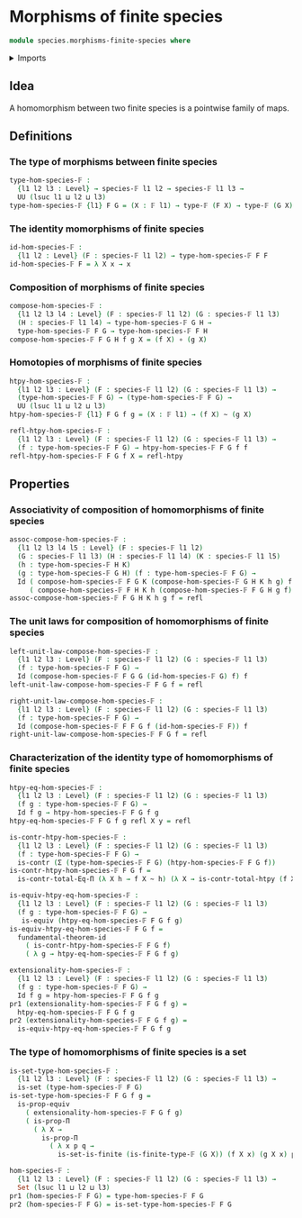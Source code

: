 # Morphisms of finite species

```agda
module species.morphisms-finite-species where
```

<details><summary>Imports</summary>

```agda
open import foundation.contractible-types
open import foundation.dependent-pair-types
open import foundation.equality-dependent-function-types
open import foundation.equivalences
open import foundation.functions
open import foundation.fundamental-theorem-of-identity-types
open import foundation.homotopies
open import foundation.identity-types
open import foundation.propositions
open import foundation.sets
open import foundation.universe-levels

open import species.species-of-finite-types

open import univalent-combinatorics.finite-types
```

</details>

## Idea

A homomorphism between two finite species is a pointwise family of maps.

## Definitions

### The type of morphisms between finite species

```agda
type-hom-species-𝔽 :
  {l1 l2 l3 : Level} → species-𝔽 l1 l2 → species-𝔽 l1 l3 →
  UU (lsuc l1 ⊔ l2 ⊔ l3)
type-hom-species-𝔽 {l1} F G = (X : 𝔽 l1) → type-𝔽 (F X) → type-𝔽 (G X)
```

### The identity momorphisms of finite species

```agda
id-hom-species-𝔽 :
  {l1 l2 : Level} (F : species-𝔽 l1 l2) → type-hom-species-𝔽 F F
id-hom-species-𝔽 F = λ X x → x
```

### Composition of morphisms of finite species

```agda
compose-hom-species-𝔽 :
  {l1 l2 l3 l4 : Level} (F : species-𝔽 l1 l2) (G : species-𝔽 l1 l3)
  (H : species-𝔽 l1 l4) → type-hom-species-𝔽 G H →
  type-hom-species-𝔽 F G → type-hom-species-𝔽 F H
compose-hom-species-𝔽 F G H f g X = (f X) ∘ (g X)
```

### Homotopies of morphisms of finite species

```agda
htpy-hom-species-𝔽 :
  {l1 l2 l3 : Level} (F : species-𝔽 l1 l2) (G : species-𝔽 l1 l3) →
  (type-hom-species-𝔽 F G) → (type-hom-species-𝔽 F G) →
  UU (lsuc l1 ⊔ l2 ⊔ l3)
htpy-hom-species-𝔽 {l1} F G f g = (X : 𝔽 l1) → (f X) ~ (g X)

refl-htpy-hom-species-𝔽 :
  {l1 l2 l3 : Level} (F : species-𝔽 l1 l2) (G : species-𝔽 l1 l3) →
  (f : type-hom-species-𝔽 F G) → htpy-hom-species-𝔽 F G f f
refl-htpy-hom-species-𝔽 F G f X = refl-htpy
```

## Properties

### Associativity of composition of homomorphisms of finite species

```agda
assoc-compose-hom-species-𝔽 :
  {l1 l2 l3 l4 l5 : Level} (F : species-𝔽 l1 l2)
  (G : species-𝔽 l1 l3) (H : species-𝔽 l1 l4) (K : species-𝔽 l1 l5)
  (h : type-hom-species-𝔽 H K)
  (g : type-hom-species-𝔽 G H) (f : type-hom-species-𝔽 F G) →
  Id ( compose-hom-species-𝔽 F G K (compose-hom-species-𝔽 G H K h g) f)
     ( compose-hom-species-𝔽 F H K h (compose-hom-species-𝔽 F G H g f))
assoc-compose-hom-species-𝔽 F G H K h g f = refl
```

### The unit laws for composition of homomorphisms of finite species

```agda
left-unit-law-compose-hom-species-𝔽 :
  {l1 l2 l3 : Level} (F : species-𝔽 l1 l2) (G : species-𝔽 l1 l3)
  (f : type-hom-species-𝔽 F G) →
  Id (compose-hom-species-𝔽 F G G (id-hom-species-𝔽 G) f) f
left-unit-law-compose-hom-species-𝔽 F G f = refl

right-unit-law-compose-hom-species-𝔽 :
  {l1 l2 l3 : Level} (F : species-𝔽 l1 l2) (G : species-𝔽 l1 l3)
  (f : type-hom-species-𝔽 F G) →
  Id (compose-hom-species-𝔽 F F G f (id-hom-species-𝔽 F)) f
right-unit-law-compose-hom-species-𝔽 F G f = refl
```

### Characterization of the identity type of homomorphisms of finite species

```agda
htpy-eq-hom-species-𝔽 :
  {l1 l2 l3 : Level} (F : species-𝔽 l1 l2) (G : species-𝔽 l1 l3)
  (f g : type-hom-species-𝔽 F G) →
  Id f g → htpy-hom-species-𝔽 F G f g
htpy-eq-hom-species-𝔽 F G f g refl X y = refl

is-contr-htpy-hom-species-𝔽 :
  {l1 l2 l3 : Level} (F : species-𝔽 l1 l2) (G : species-𝔽 l1 l3)
  (f : type-hom-species-𝔽 F G) →
  is-contr (Σ (type-hom-species-𝔽 F G) (htpy-hom-species-𝔽 F G f))
is-contr-htpy-hom-species-𝔽 F G f =
  is-contr-total-Eq-Π (λ X h → f X ~ h) (λ X → is-contr-total-htpy (f X))

is-equiv-htpy-eq-hom-species-𝔽 :
  {l1 l2 l3 : Level} (F : species-𝔽 l1 l2) (G : species-𝔽 l1 l3)
  (f g : type-hom-species-𝔽 F G) →
   is-equiv (htpy-eq-hom-species-𝔽 F G f g)
is-equiv-htpy-eq-hom-species-𝔽 F G f =
  fundamental-theorem-id
    ( is-contr-htpy-hom-species-𝔽 F G f)
    ( λ g → htpy-eq-hom-species-𝔽 F G f g)

extensionality-hom-species-𝔽 :
  {l1 l2 l3 : Level} (F : species-𝔽 l1 l2) (G : species-𝔽 l1 l3)
  (f g : type-hom-species-𝔽 F G) →
  Id f g ≃ htpy-hom-species-𝔽 F G f g
pr1 (extensionality-hom-species-𝔽 F G f g) =
  htpy-eq-hom-species-𝔽 F G f g
pr2 (extensionality-hom-species-𝔽 F G f g) =
  is-equiv-htpy-eq-hom-species-𝔽 F G f g
```

### The type of homomorphisms of finite species is a set

```agda
is-set-type-hom-species-𝔽 :
  {l1 l2 l3 : Level} (F : species-𝔽 l1 l2) (G : species-𝔽 l1 l3) →
  is-set (type-hom-species-𝔽 F G)
is-set-type-hom-species-𝔽 F G f g =
  is-prop-equiv
    ( extensionality-hom-species-𝔽 F G f g)
    ( is-prop-Π
      ( λ X →
        is-prop-Π
          ( λ x p q →
            is-set-is-finite (is-finite-type-𝔽 (G X)) (f X x) (g X x) p q)))

hom-species-𝔽 :
  {l1 l2 l3 : Level} (F : species-𝔽 l1 l2) (G : species-𝔽 l1 l3) →
  Set (lsuc l1 ⊔ l2 ⊔ l3)
pr1 (hom-species-𝔽 F G) = type-hom-species-𝔽 F G
pr2 (hom-species-𝔽 F G) = is-set-type-hom-species-𝔽 F G
```

